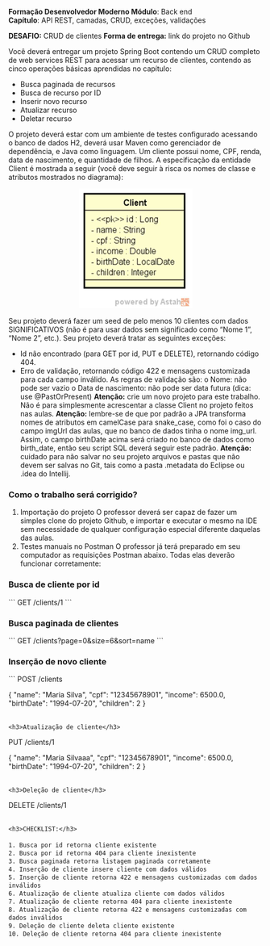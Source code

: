 **Formação Desenvolvedor Moderno Módulo**: Back end <br>
**Capítulo**: API REST, camadas, CRUD, exceções,
validações

**DESAFIO:**  CRUD de clientes
**Forma de entrega:** link do projeto no Github

Você deverá entregar um projeto Spring Boot contendo um CRUD completo de web services REST para
acessar um recurso de clientes, contendo as cinco operações básicas aprendidas no capítulo:<br>

- Busca paginada de recursos
- Busca de recurso por ID
- Inserir novo recurso
- Atualizar recurso
- Deletar recurso

O projeto deverá estar com um ambiente de testes configurado acessando o banco de dados H2, deverá usar
Maven como gerenciador de dependência, e Java como linguagem.
Um cliente possui nome, CPF, renda, data de nascimento, e quantidade de filhos. A especificação da
entidade Client é mostrada a seguir (você deve seguir à risca os nomes de classe e atributos mostrados no
diagrama):

<p style="text-align: center;">
  <img alt="Diagrama de objetos" src="imagens/diagrama-de-objeto-cliente.png">
</p>

Seu projeto deverá fazer um seed de pelo menos 10 clientes com dados SIGNIFICATIVOS (não é para
usar dados sem significado como “Nome 1”, “Nome 2”, etc.).
Seu projeto deverá tratar as seguintes exceções:
- Id não encontrado (para GET por id, PUT e DELETE), retornando código 404.
- Erro de validação, retornando código 422 e mensagens customizada para cada campo inválido. As
regras de validação são:
o Nome: não pode ser vazio
o Data de nascimento: não pode ser data futura (dica: use @PastOrPresent)
**Atenção:** crie um novo projeto para este trabalho. Não é para simplesmente acrescentar a classe
Client no projeto feitos nas aulas.
**Atenção:** lembre-se de que por padrão a JPA transforma nomes de atributos em camelCase para
snake_case, como foi o caso do campo imgUrl das aulas, que no banco de dados tinha o nome
img_url. Assim, o campo birthDate acima será criado no banco de dados como birth_date, então
seu script SQL deverá seguir este padrão.
**Atenção:** cuidado para não salvar no seu projeto arquivos e pastas que não devem ser salvas no Git,
tais como a pasta .metadata do Eclipse ou .idea do Intellij.

<h3>Como o trabalho será corrigido?</h3>

1. Importação do projeto
   O professor deverá ser capaz de fazer um simples clone do projeto Github, e importar e executar o mesmo na
   IDE sem necessidade de qualquer configuração especial diferente daquelas das aulas.
2. Testes manuais no Postman
   O professor já terá preparado em seu computador as requisições Postman abaixo. Todas elas deverão
   funcionar corretamente:

<h3>Busca de cliente por id</h3>
```
GET /clients/1
```

<h3>Busca paginada de clientes</h3>
```
GET /clients?page=0&size=6&sort=name
```

<h3>Inserção de novo cliente</h3>
```
POST /clients

{
"name": "Maria Silva",
"cpf": "12345678901",
"income": 6500.0,
"birthDate": "1994-07-20",
"children": 2
}
```

<h3>Atualização de cliente</h3>
```
PUT /clients/1

{
"name": "Maria Silvaaa",
"cpf": "12345678901",
"income": 6500.0,
"birthDate": "1994-07-20",
"children": 2
}
```

<h3>Deleção de cliente</h3>
```
DELETE /clients/1
```

<h3>CHECKLIST:</h3>

1. Busca por id retorna cliente existente
2. Busca por id retorna 404 para cliente inexistente
3. Busca paginada retorna listagem paginada corretamente
4. Inserção de cliente insere cliente com dados válidos
5. Inserção de cliente retorna 422 e mensagens customizadas com dados inválidos
6. Atualização de cliente atualiza cliente com dados válidos
7. Atualização de cliente retorna 404 para cliente inexistente
8. Atualização de cliente retorna 422 e mensagens customizadas com dados inválidos
9. Deleção de cliente deleta cliente existente
10. Deleção de cliente retorna 404 para cliente inexistente


